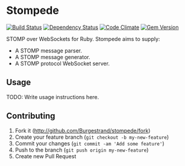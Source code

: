# Stompede

[![Build Status](https://travis-ci.org/Burgestrand/stompede.png?branch=master)](https://travis-ci.org/Burgestrand/stompede)
[![Dependency Status](https://gemnasium.com/Burgestrand/stompede.png)](https://gemnasium.com/Burgestrand/stompede)
[![Code Climate](https://codeclimate.com/github/Burgestrand/stompede.png)](https://codeclimate.com/github/Burgestrand/stompede)
[![Gem Version](https://badge.fury.io/rb/stompede.png)](http://badge.fury.io/rb/stompede)

STOMP over WebSockets for Ruby. Stompede aims to supply:

- A STOMP message parser.
- A STOMP message generator.
- A STOMP protocol WebSocket server.

## Usage

TODO: Write usage instructions here.

## Contributing

1. Fork it (<http://github.com/Burgestrand/stompede/fork>)
2. Create your feature branch (`git checkout -b my-new-feature`)
3. Commit your changes (`git commit -am 'Add some feature'`)
4. Push to the branch (`git push origin my-new-feature`)
5. Create new Pull Request
